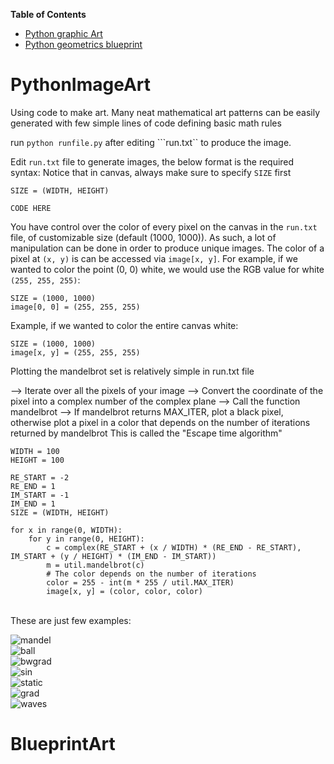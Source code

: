 **Table of Contents**
- [Python graphic Art](#PythonImageArt)
- [Python geometrics blueprint](#BlueprintArt)



# PythonImageArt
Using code to make art.
Many neat mathematical art patterns can be easily generated with few simple lines of code defining basic math rules

run ```python runfile.py``` after editing ```run.txt`` to produce the image.

Edit ```run.txt``` file to generate images, the below format is the required syntax:
Notice that in canvas, always make sure to specify ```SIZE``` first

```
SIZE = (WIDTH, HEIGHT)

CODE HERE
```

You have control over the color of every pixel on the canvas in the ```run.txt``` file, of customizable size (default (1000, 1000)). As such, a lot of manipulation can be done in order to produce unique images. The color of a pixel at ```(x, y)``` is can be accessed via ```image[x, y]```. For example, if we wanted to color the point (0, 0) white, we would use the RGB value for white ```(255, 255, 255)```:
```
SIZE = (1000, 1000)
image[0, 0] = (255, 255, 255)
```

Example, if we wanted to color the entire canvas white:
```
SIZE = (1000, 1000)
image[x, y] = (255, 255, 255)
```


Plotting the mandelbrot set is relatively simple in run.txt file

--> Iterate over all the pixels of your image
--> Convert the coordinate of the pixel into a complex number of the complex plane
--> Call the function mandelbrot
--> If mandelbrot returns MAX_ITER, plot a black pixel, otherwise plot a pixel in a color that depends on the number of iterations returned by mandelbrot
This is called the "Escape time algorithm"


```
WIDTH = 100
HEIGHT = 100

RE_START = -2
RE_END = 1
IM_START = -1
IM_END = 1
SIZE = (WIDTH, HEIGHT)

for x in range(0, WIDTH):
	for y in range(0, HEIGHT):
		c = complex(RE_START + (x / WIDTH) * (RE_END - RE_START), IM_START + (y / HEIGHT) * (IM_END - IM_START))
		m = util.mandelbrot(c)
		# The color depends on the number of iterations
		color = 255 - int(m * 255 / util.MAX_ITER)
		image[x, y] = (color, color, color)
```


</br>
These are just few examples:




![mandel](https://raw.githubusercontent.com/akshaykalucha3/PtythonImageArt/master/samples/mandelbrot_hd.png)
</br>
![ball](https://raw.githubusercontent.com/akshaykalucha3/PtythonImageArt/master/samples/ball.png)
</br>
![bwgrad](https://raw.githubusercontent.com/akshaykalucha3/PtythonImageArt/master/samples/4kbg.png)
</br>
![sin](https://raw.githubusercontent.com/akshaykalucha3/PtythonImageArt/master/samples/sin.png)
</br>
![static](https://raw.githubusercontent.com/akshaykalucha3/PtythonImageArt/master/samples/static_circle.png)
</br>
![grad](https://raw.githubusercontent.com/akshaykalucha3/PtythonImageArt/master/samples/gradient.png)
</br>
![waves](https://raw.githubusercontent.com/akshaykalucha3/PtythonImageArt/master/samples/waves.png)

# BlueprintArt